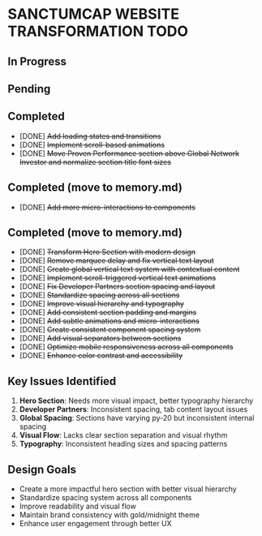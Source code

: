 # SANCTUMCAP WEBSITE TRANSFORMATION TODO

## In Progress

## Pending

## Completed
- [DONE] ~~Add loading states and transitions~~
- [DONE] ~~Implement scroll-based animations~~
- [DONE] ~~Move Proven Performance section above Global Network Investor and normalize section title font sizes~~

## Completed (move to memory.md)
- [DONE] ~~Add more micro-interactions to components~~

## Completed (move to memory.md)
- [DONE] ~~Transform Hero Section with modern design~~
- [DONE] ~~Remove marquee delay and fix vertical text layout~~
- [DONE] ~~Create global vertical text system with contextual content~~
- [DONE] ~~Implement scroll-triggered vertical text animations~~
- [DONE] ~~Fix Developer Partners section spacing and layout~~
- [DONE] ~~Standardize spacing across all sections~~
- [DONE] ~~Improve visual hierarchy and typography~~
- [DONE] ~~Add consistent section padding and margins~~
- [DONE] ~~Add subtle animations and micro-interactions~~
- [DONE] ~~Create consistent component spacing system~~
- [DONE] ~~Add visual separators between sections~~
- [DONE] ~~Optimize mobile responsiveness across all components~~
- [DONE] ~~Enhance color contrast and accessibility~~

## Key Issues Identified
1. **Hero Section**: Needs more visual impact, better typography hierarchy
2. **Developer Partners**: Inconsistent spacing, tab content layout issues
3. **Global Spacing**: Sections have varying py-20 but inconsistent internal spacing
4. **Visual Flow**: Lacks clear section separation and visual rhythm
5. **Typography**: Inconsistent heading sizes and spacing patterns

## Design Goals
- Create a more impactful hero section with better visual hierarchy
- Standardize spacing system across all components
- Improve readability and visual flow
- Maintain brand consistency with gold/midnight theme
- Enhance user engagement through better UX